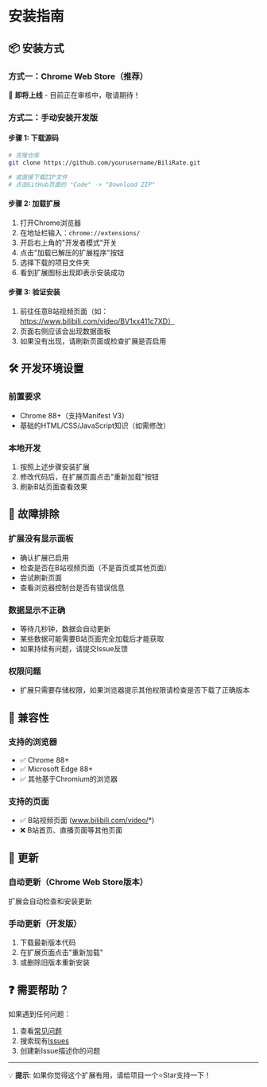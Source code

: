 # 安装指南

## 📦 安装方式

### 方式一：Chrome Web Store（推荐）
🚧 **即将上线** - 目前正在审核中，敬请期待！

### 方式二：手动安装开发版

#### 步骤 1: 下载源码
```bash
# 克隆仓库
git clone https://github.com/yourusername/BiliRate.git

# 或直接下载ZIP文件
# 点击GitHub页面的 "Code" -> "Download ZIP"
```

#### 步骤 2: 加载扩展
1. 打开Chrome浏览器
2. 在地址栏输入：`chrome://extensions/`
3. 开启右上角的"开发者模式"开关
4. 点击"加载已解压的扩展程序"按钮
5. 选择下载的项目文件夹
6. 看到扩展图标出现即表示安装成功

#### 步骤 3: 验证安装
1. 前往任意B站视频页面（如：https://www.bilibili.com/video/BV1xx411c7XD）
2. 页面右侧应该会出现数据面板
3. 如果没有出现，请刷新页面或检查扩展是否启用

## 🛠️ 开发环境设置

### 前置要求
- Chrome 88+（支持Manifest V3）
- 基础的HTML/CSS/JavaScript知识（如需修改）

### 本地开发
1. 按照上述步骤安装扩展
2. 修改代码后，在扩展页面点击"重新加载"按钮
3. 刷新B站页面查看效果

## 🔧 故障排除

### 扩展没有显示面板
- 确认扩展已启用
- 检查是否在B站视频页面（不是首页或其他页面）
- 尝试刷新页面
- 查看浏览器控制台是否有错误信息

### 数据显示不正确
- 等待几秒钟，数据会自动更新
- 某些数据可能需要B站页面完全加载后才能获取
- 如果持续有问题，请提交Issue反馈

### 权限问题
- 扩展只需要存储权限，如果浏览器提示其他权限请检查是否下载了正确版本

## 📱 兼容性

### 支持的浏览器
- ✅ Chrome 88+
- ✅ Microsoft Edge 88+
- ✅ 其他基于Chromium的浏览器

### 支持的页面
- ✅ B站视频页面 (www.bilibili.com/video/*)
- ❌ B站首页、直播页面等其他页面

## 🔄 更新

### 自动更新（Chrome Web Store版本）
扩展会自动检查和安装更新

### 手动更新（开发版）
1. 下载最新版本代码
2. 在扩展页面点击"重新加载"
3. 或删除旧版本重新安装

## ❓ 需要帮助？

如果遇到任何问题：
1. 查看[常见问题](../../issues?q=label%3Aquestion)
2. 搜索现有[Issues](../../issues)
3. 创建新Issue描述你的问题

---
💡 **提示**: 如果你觉得这个扩展有用，请给项目一个⭐Star支持一下！
